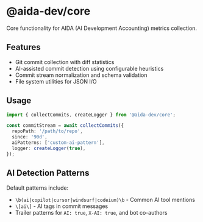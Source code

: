 # @aida-dev/core

Core functionality for AIDA (AI Development Accounting) metrics collection.

## Features

- Git commit collection with diff statistics
- AI-assisted commit detection using configurable heuristics
- Commit stream normalization and schema validation
- File system utilities for JSON I/O

## Usage

```typescript
import { collectCommits, createLogger } from '@aida-dev/core';

const commitStream = await collectCommits({
  repoPath: '/path/to/repo',
  since: '90d',
  aiPatterns: ['custom-ai-pattern'],
  logger: createLogger(true),
});
```

## AI Detection Patterns

Default patterns include:
- `\b(ai|copilot|cursor|windsurf|codeium)\b` - Common AI tool mentions
- `\[ai\]` - AI tags in commit messages
- Trailer patterns for `AI: true`, `X-AI: true`, and bot co-authors
